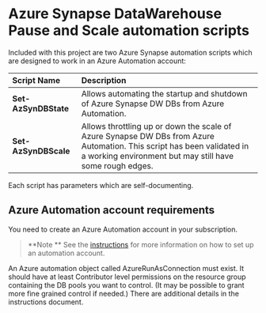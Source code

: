 # Azure Synapse DataWarehouse Pause and Scale automation scripts 

Included with this project are two Azure Synapse automation scripts which are designed to work in an Azure Automation account:

|**Script Name**|**Description**|
|:---|:---|
| **Set-AzSynDBState** | Allows automating the startup and shutdown of Azure Synapse DW DBs from Azure Automation.|
| **Set-AzSynDBScale** | Allows throttling up or down the scale of Azure Synapse DW DBs from Azure Automation. This script has been validated in a working environment but may still have some rough edges.|

Each script has parameters which are self-documenting.

## Azure Automation account requirements
You need to create an Azure Automation account in your subscription.
> **Note ** See the [instructions](instructions.md) for more information on how to set up an automation account.

An Azure automation object called AzureRunAsConnection must exist. It should have at least Contributor level permissions on the resource group containing the DB pools you want to control. (It may be possible to grant more fine grained control if needed.) There are additional details in the instructions document.

